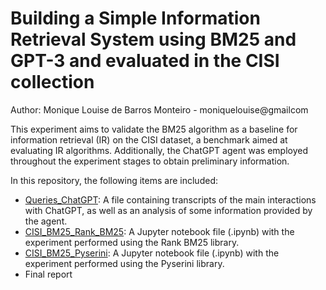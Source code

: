 # Building a Simple Information Retrieval System using BM25 and GPT-3 and evaluated in the CISI collection

Author: Monique Louise de Barros Monteiro - moniquelouise@gmailcom

This experiment aims to validate the BM25 algorithm as a baseline for information retrieval (IR) on the CISI dataset, a benchmark aimed at evaluating IR algorithms. Additionally, the ChatGPT agent was employed throughout the experiment stages to obtain preliminary information.


In this repository, the following items are included:

* [Queries_ChatGPT](https://github.com/monilouise/cisi_bm25/blob/main/Queries_ChatGPT.ipynb): A file containing transcripts of the main interactions with ChatGPT, as well as an analysis of some information provided by the agent.
* [CISI_BM25_Rank_BM25](https://github.com/monilouise/cisi_bm25/blob/main/CISI_BM25_Rank_BM25.ipynb): A Jupyter notebook file (.ipynb) with the experiment performed using the Rank BM25 library.
* [CISI_BM25_Pyserini](https://github.com/monilouise/cisi_bm25/blob/main/CISI_BM25_Pyserini.ipynb): A Jupyter notebook file (.ipynb) with the experiment performed using the Pyserini library.
* Final report
